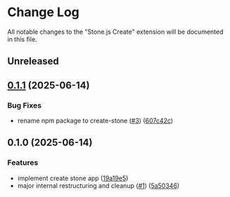 # Change Log

All notable changes to the "Stone.js Create" extension will be documented in this file.

## Unreleased


## [0.1.1](https://github.com/stone-foundation/stone-js-create/compare/v0.1.0...v0.1.1) (2025-06-14)


### Bug Fixes

* rename npm package to create-stone ([#3](https://github.com/stone-foundation/stone-js-create/issues/3)) ([607c42c](https://github.com/stone-foundation/stone-js-create/commit/607c42c12883c04198db8a40425551b4912ce5c8))

## 0.1.0 (2025-06-14)


### Features

* implement create stone app ([19a19e5](https://github.com/stone-foundation/stone-js-create/commit/19a19e5e7396a745f7077e01ec665f8c4fe7d3bf))
* major internal restructuring and cleanup ([#1](https://github.com/stone-foundation/stone-js-create/issues/1)) ([5a50346](https://github.com/stone-foundation/stone-js-create/commit/5a50346299b8d87db4f45f1cf310c330bd9c18ab))
